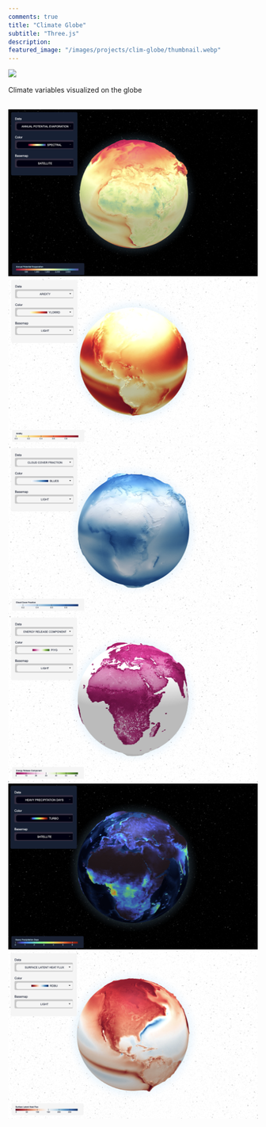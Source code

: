 ```yaml
---
comments: true
title: "Climate Globe"
subtitle: "Three.js"
description:
featured_image: "/images/projects/clim-globe/thumbnail.webp"
---
```


 <img src="/images/projects/clim-globe/preview.gif">

<br/>

Climate variables visualized on the globe

<br/>

<!-- <video style="margin:0 auto;max-width:80%;border-radius:20px;display: flex;" muted autoplay controls>
    <source src="/images/projects/clim-globe/vid.mp4" type="video/mp4">
</video> -->

<div class="gallery" data-columns="3">
	<img src="/images/projects/clim-globe/1.png"/>
	<img src="/images/projects/clim-globe/2.png"/>
	<img src="/images/projects/clim-globe/3.png"/>
	<img src="/images/projects/clim-globe/4.png"/>
	<img src="/images/projects/clim-globe/5.png"/>
	<img src="/images/projects/clim-globe/6.png"/>
</div>
